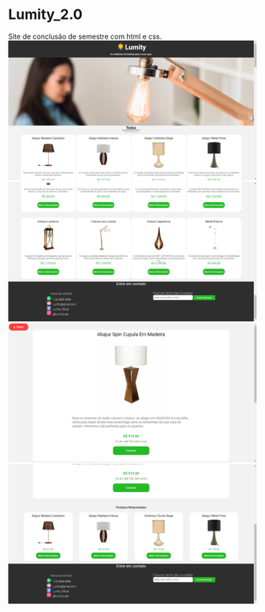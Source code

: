 # Lumity_2.0
 Site de conclusão de semestre com html e css.
![img](https://github.com/luizlopes12/Lumity_2.0/blob/main/Screenshot_75.png)
![img](https://github.com/luizlopes12/Lumity_2.0/blob/main/Screenshot_76.png)
![img](https://github.com/luizlopes12/Lumity_2.0/blob/main/Screenshot_77.png)
![img](https://github.com/luizlopes12/Lumity_2.0/blob/main/Screenshot_78.png)
